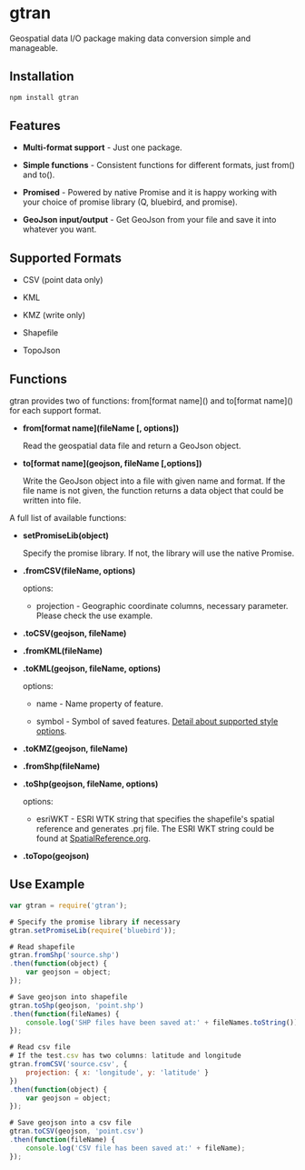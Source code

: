 # gtran

Geospatial data I/O package making data conversion simple and manageable.

## Installation

``` javascript
npm install gtran
```

## Features

* **Multi-format support** - Just one package.

* **Simple functions** - Consistent functions for different formats, just from() and to().

* **Promised** - Powered by native Promise and it is happy working with your choice of promise library (Q, bluebird, and promise).

* **GeoJson input/output** - Get GeoJson from your file and save it into whatever you want.

## Supported Formats

* CSV (point data only)

* KML

* KMZ (write only)

* Shapefile

* TopoJson

## Functions

gtran provides two of functions: from\[format name\]() and to\[format name\]() for each support format.

* **from\[format name\](fileName [, options])**

    Read the geospatial data file and return a GeoJson object.

* **to\[format name\](geojson, fileName [,options])**

    Write the GeoJson object into a file with given name and format. If the file name is not given, the function returns a data object that could be written into file.

A full list of available functions:

* **setPromiseLib(object)**

    Specify the promise library. If not, the library will use the native Promise.

* **.fromCSV(fileName, options)**

    options:

    * projection - Geographic coordinate columns, necessary parameter. Please check the use example.

* **.toCSV(geojson, fileName)**

* **.fromKML(fileName)**

* **.toKML(geojson, fileName, options)**

    options:

    * name	 - Name property of feature.

    * symbol - Symbol of saved features. [Detail about supported style options](https://github.com/haoliangyu/gtran-kml).


* **.toKMZ(geojson, fileName)**

* **.fromShp(fileName)**

* **.toShp(geojson, fileName, options)**

    options:

    * esriWKT - ESRI WTK string that specifies the shapefile's spatial reference and generates .prj file. The ESRI WKT string could be found at [SpatialReference.org](http://spatialreference.org/).

* **.toTopo(geojson)**

## Use Example

``` javascript
var gtran = require('gtran');

# Specify the promise library if necessary
gtran.setPromiseLib(require('bluebird'));

# Read shapefile
gtran.fromShp('source.shp')
.then(function(object) {
    var geojson = object;
});

# Save geojson into shapefile
gtran.toShp(geojson, 'point.shp')
.then(function(fileNames) {
    console.log('SHP files have been saved at:' + fileNames.toString());
});

# Read csv file
# If the test.csv has two columns: latitude and longitude
gtran.fromCSV('source.csv', {
    projection: { x: 'longitude', y: 'latitude' }
})
.then(function(object) {
    var geojson = object;
});

# Save geojson into a csv file
gtran.toCSV(geojson, 'point.csv')
.then(function(fileName) {
    console.log('CSV file has been saved at:' + fileName);
});
```
